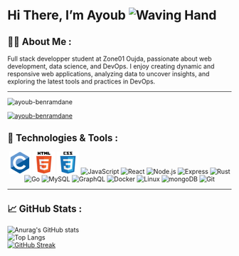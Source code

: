  <h1 padding="10px 5px" > Hi There, I’m Ayoub <img src="https://raw.githubusercontent.com/Tarikul-Islam-Anik/Animated-Fluent-Emojis/master/Emojis/Hand%20gestures/Waving%20Hand.png" alt="Waving Hand" width="35" height="35" /> </h1>

## 👨‍💻 About Me :

Full stack developper student at Zone01 Oujda, passionate about web development, data science, and DevOps. I enjoy creating dynamic and responsive web applications, analyzing data to uncover insights, and exploring the latest tools and practices in DevOps.

---

<p align="left"> <img src="https://komarev.com/ghpvc/?username=ayoub-benramdane&label=Profile%20views&color=0e75b6&style=flat" alt="ayoub-benramdane" /> </p>

<p align="left"> <a href="https://github.com/ryo-ma/github-profile-trophy"><img src="https://github-profile-trophy.vercel.app/?username=ayoub-benramdane" alt="ayoub-benramdane" /></a> </p>

## 🔧 Technologies & Tools :

<div align="center">
	<img width="50" src="https://raw.githubusercontent.com/devicons/devicon/master/icons/c/c-original.svg" alt="C" title="C"/>
	<img width="50" src="https://raw.githubusercontent.com/devicons/devicon/master/icons/html5/html5-original-wordmark.svg" alt="Html5" title="Html5"/>
	<img width="50" src="https://raw.githubusercontent.com/devicons/devicon/master/icons/css3/css3-original-wordmark.svg" alt="Css3" title="Css3"/>
	<img width="50" src="https://user-images.githubusercontent.com/25181517/117447155-6a868a00-af3d-11eb-9cfe-245df15c9f3f.png" alt="JavaScript" title="JavaScript"/>
	<img width="50" src="https://user-images.githubusercontent.com/25181517/183897015-94a058a6-b86e-4e42-a37f-bf92061753e5.png" alt="React" title="React"/>
	<img width="50" src="https://user-images.githubusercontent.com/25181517/183568594-85e280a7-0d7e-4d1a-9028-c8c2209e073c.png" alt="Node.js" title="Node.js"/>
	<img width="50" src="https://user-images.githubusercontent.com/25181517/183859966-a3462d8d-1bc7-4880-b353-e2cbed900ed6.png" alt="Express" title="Express"/>
	<img width="50" src="https://user-images.githubusercontent.com/25181517/192599922-3a8ceb1c-ff1d-40bc-b73c-99ea1182d8ad.png" alt="Rust" title="Rust"/>
	<img width="50" src="https://user-images.githubusercontent.com/25181517/192149581-88194d20-1a37-4be8-8801-5dc0017ffbbe.png" alt="Go" title="Go"/>
	<img width="50" src="https://user-images.githubusercontent.com/25181517/183896128-ec99105a-ec1a-4d85-b08b-1aa1620b2046.png" alt="MySQL" title="MySQL"/>
	<img width="50" src="https://user-images.githubusercontent.com/25181517/192107856-aa92c8b1-b615-47c3-9141-ed0d29a90239.png" alt="GraphQL" title="GraphQL"/>
	<img width="50" src="https://user-images.githubusercontent.com/25181517/117207330-263ba280-adf4-11eb-9b97-0ac5b40bc3be.png" alt="Docker" title="Docker"/>
	<img width="50" src="https://github.com/marwin1991/profile-technology-icons/assets/76662862/2481dc48-be6b-4ebb-9e8c-3b957efe69fa" alt="Linux" title="Linux"/>
	<img width="50" src="https://user-images.githubusercontent.com/25181517/182884177-d48a8579-2cd0-447a-b9a6-ffc7cb02560e.png" alt="mongoDB" title="mongoDB"/>
	<img width="50" src="https://www.vectorlogo.zone/logos/git-scm/git-scm-icon.svg" alt="Git" title="Git"/>
</div>

---

## 📈 GitHub Stats :

![Anurag's GitHub stats](https://github-readme-stats-ayoub-benramdanes-projects.vercel.app/api?username=ayoub-benramdane&show_icons=true&theme=neon&rank_icon=github)<br>
![Top Langs](https://github-readme-stats-ayoub-benramdanes-projects.vercel.app/api/top-langs/?username=ayoub-benramdane&layout=compact&theme=neon)<br>
[![GitHub Streak](https://github-streak-stats-tan.vercel.app?user=ayoub-benramdane&theme=neon)](https://git.io/streak-stats)
